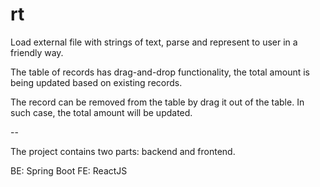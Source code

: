 # rt

Load external file with strings of text, parse and represent to user in a friendly way.

The table of records has drag-and-drop functionality, the total amount is being updated based on existing records. 

The record can be removed from the table by drag it out of the table. In such case, the total amount will be updated.

--

The project contains two parts: backend and frontend.

BE: Spring Boot
FE: ReactJS
